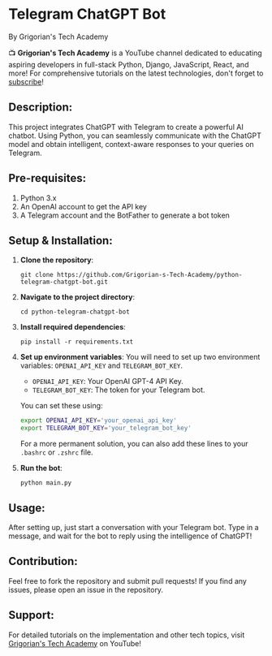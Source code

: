 # **Telegram ChatGPT Bot**
By Grigorian's Tech Academy

📺 **Grigorian's Tech Academy** is a YouTube channel dedicated to educating aspiring developers in full-stack Python, Django, JavaScript, React, and more! For comprehensive tutorials on the latest technologies, don't forget to [subscribe](https://www.youtube.com/@GrigoriansTechAcademy)!

## **Description**:
This project integrates ChatGPT with Telegram to create a powerful AI chatbot. Using Python, you can seamlessly communicate with the ChatGPT model and obtain intelligent, context-aware responses to your queries on Telegram.

## **Pre-requisites**:
1. Python 3.x
2. An OpenAI account to get the API key
3. A Telegram account and the BotFather to generate a bot token

## **Setup & Installation**:

1. **Clone the repository**:
    ```
    git clone https://github.com/Grigorian-s-Tech-Academy/python-telegram-chatgpt-bot.git
    ```

2. **Navigate to the project directory**:
    ```
    cd python-telegram-chatgpt-bot
    ```

3. **Install required dependencies**:
    ```
    pip install -r requirements.txt
    ```

4. **Set up environment variables**:
    You will need to set up two environment variables: `OPENAI_API_KEY` and `TELEGRAM_BOT_KEY`.
    - `OPENAI_API_KEY`: Your OpenAI GPT-4 API Key.
    - `TELEGRAM_BOT_KEY`: The token for your Telegram bot.

    You can set these using:
    ```bash
    export OPENAI_API_KEY='your_openai_api_key'
    export TELEGRAM_BOT_KEY='your_telegram_bot_key'
    ```

    For a more permanent solution, you can also add these lines to your `.bashrc` or `.zshrc` file.

5. **Run the bot**:
    ```
    python main.py
    ```

## **Usage**:
After setting up, just start a conversation with your Telegram bot. Type in a message, and wait for the bot to reply using the intelligence of ChatGPT!

## **Contribution**:
Feel free to fork the repository and submit pull requests! If you find any issues, please open an issue in the repository.

## **Support**:
For detailed tutorials on the implementation and other tech topics, visit [Grigorian's Tech Academy](https://www.youtube.com/@GrigoriansTechAcademy) on YouTube!
